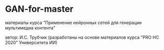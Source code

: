 # GAN-for-master
материалы курса "Применение нейронных сетей для генерации мультимедиа контента"

автор: И.С. Трубчик
(разработаны на основе материалов курса "PRO НС 2020" Университета ИИ) 

